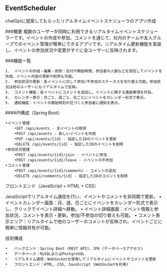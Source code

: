 ## EventScheduler
chatGptに提案してもらったリアルタイムイベントスケジューラのアプリ作成

###概要
複数のユーザーが同時に利用できるリアルタイムイベントスケジューラーです。イベントの作成や参加、コメントを通じて、社内のチームや友人グループでのイベント管理が簡単にできるアプリです。リアルタイム更新機能を実装し、イベントの参加状況や変更がすぐに全ユーザーに反映されます。

###機能一覧

	1.	イベントの作成・編集・削除：日付や開始時間、参加者の人数などを設定してイベントを作成。イベント内容の更新や削除も可能。
	2.	参加状況の更新：各イベントに対して参加/不参加のステータスを切り替え可能。参加状況は他のユーザーにもリアルタイムで反映。
	3.	コメント機能：各イベントにコメントを追加し、イベントに関する連絡事項を共有。
	4.	カレンダー表示：月ごと、週ごと、日ごとにイベントをカレンダー形式で表示。
	5.	通知機能：イベントの開始時刻が近づくと参加者に通知を表示。

###API構成（Spring Boot）

	•イベント管理
		•GET /api/events - 全イベントの取得
		•POST /api/events - 新しいイベントを作成
		•PUT /api/events/{id} - 指定したIDのイベントを更新
		•DELETE /api/events/{id} - 指定したIDのイベントを削除
	•参加状況管理
		•POST /api/events/{id}/join - イベントに参加
		•POST /api/events/{id}/leave - イベントの不参加
	•コメント管理
		•POST /api/events/{id}/comments - コメントの追加
		•DELETE /api/comments/{id} - 指定したIDのコメントを削除

フロントエンド（JavaScript + HTML + CSS）

JavaScriptでリアルタイム通信を行い、イベントやコメントを非同期で更新。
	•	イベントカレンダー画面：月、週、日ごとにイベントをカレンダー形式で表示し、クリックでイベント詳細へ移動。
	•	イベント詳細画面：イベント情報と参加状況、コメントを表示・更新。参加/不参加の切り替えも可能。
	•	コメント表示エリア：リアルタイムで他のユーザーのコメントが反映され、イベントごとに簡単に情報共有が可能。

 技術構成

	•	バックエンド：Spring Boot (REST API)、JPA (データベースアクセス)
	•	データベース：MySQLまたはPostgreSQL
	•	リアルタイム通信：WebSocketを使用してリアルタイムにイベントやコメントを更新
	•	フロントエンド：HTML, CSS, JavaScript (WebSocketを利用)
